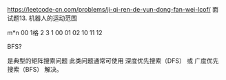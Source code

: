 https://leetcode-cn.com/problems/ji-qi-ren-de-yun-dong-fan-wei-lcof/
面试题13. 机器人的运动范围

m*n  00 1格
2 3 1
00 01 02
10 11 12


BFS?

是典型的矩阵搜索问题    此类问题通常可使用 深度优先搜索（DFS） 或 广度优先搜索（BFS） 解决。